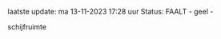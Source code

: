 laatste update: 
ma 13-11-2023 17:28   uur 
Status: FAALT - geel - 
<div class="service Y">schijfruimte</div>
